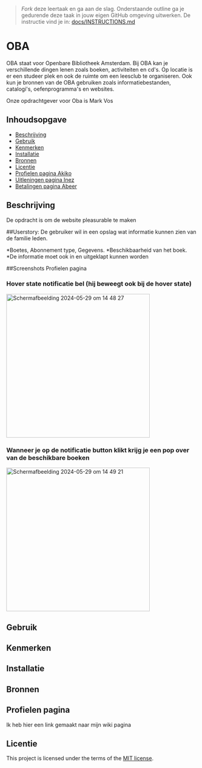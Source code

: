 > _Fork_ deze leertaak en ga aan de slag. Onderstaande outline ga je gedurende deze taak in jouw eigen GitHub omgeving uitwerken. De instructie vind je in: [docs/INSTRUCTIONS.md](docs/INSTRUCTIONS.md)

# OBA
OBA staat voor Openbare Bibliotheek Amsterdam. Bij OBA kan je verschillende dingen lenen zoals boeken, activiteiten en cd's. Op locatie is er een studeer plek en ook de ruimte om een leesclub te organiseren. Ook kun je bronnen van de OBA gebruiken zoals informatiebestanden, catalogi's, oefenprogramma's en websites. 

Onze opdrachtgever voor Oba is Mark Vos

## Inhoudsopgave

  * [Beschrijving](#beschrijving)
  * [Gebruik](#gebruik)
  * [Kenmerken](#kenmerken)
  * [Installatie](#installatie)
  * [Bronnen](#bronnen)
  * [Licentie](#licentie)
  * [Profielen pagina Akiko](#Profielenpagina)
  * [Uitleningen pagina Inez](#Uitleningen)
  * [Betalingen pagina Abeer](#Betalingenpagina)

## Beschrijving
De opdracht is om de website pleasurable te maken

##Userstory:
De gebruiker wil in een opslag wat informatie kunnen zien van de familie leden.

*Boetes, Abonnement type, Gegevens.
*Beschikbaarheid van het boek.
*De informatie moet ook in en uitgeklapt kunnen worden

##Screenshots Profielen pagina

### Hover state notificatie bel (hij beweegt ook bij de hover state)
<img width="378" alt="Scherm­afbeelding 2024-05-29 om 14 48 27" src="https://github.com/Akikosophia/pleasurable-ui/assets/144008863/b16dcd37-a810-4b27-9ddc-8641cdd353b8">

### Wanneer je op de notificatie button klikt krijg je een pop over van de beschikbare boeken
<img width="378" alt="Scherm­afbeelding 2024-05-29 om 14 49 21" src="https://github.com/Akikosophia/pleasurable-ui/assets/144008863/a5868817-20ae-447c-8406-57c39b951cad">

<!-- Bij Beschrijving staat kort beschreven wat voor project het is en wat je hebt gemaakt -->
<!-- Voeg een mooie poster visual toe 📸 -->
<!-- Voeg een link toe naar Github Pages 🌐-->

## Gebruik
<!-- Bij Gebruik staat de user story, hoe het werkt en wat je er mee kan. -->

## Kenmerken
<!-- Bij Kenmerken staat welke technieken zijn gebruikt en hoe. Wat is de HTML structuur? Wat zijn de belangrijkste dingen in CSS? Wat is er met JS gedaan en hoe? Misschien heb je iets met NodeJS gedaan, of heb je een framwork of library gebruikt? -->

## Installatie
<!-- Bij Instalatie staat hoe een andere developer aan jouw repo kan werken -->

## Bronnen

## Profielen pagina
Ik heb hier een link gemaakt naar mijn wiki pagina 

## Licentie

This project is licensed under the terms of the [MIT license](./LICENSE).
